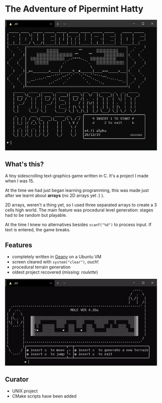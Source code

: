 # The Adventure of Pipermint Hatty

<p align="center">
  <img src="assets/screenshot.png">
</p>

## What's this?

A tiny sidescrolling text-graphics game written in C. It's a project I made when I was 15.

At the time we had just began learning programming, this was made just after we learnt about **arrays** (no 2D arrays yet :) ).

2D arrays, weren't a thing yet, so I used three separated arrays to create a 3 cells high world. The main feature was procedural level generation: stages had to be random but playable.

At the time I knew no alternatives besides `scanf("%d")` to process input. If text is entered, the game breaks.

## Features

* completely written in [Geany](https://www.geany.org/) on a Ubuntu VM
* screen cleared with `system("clear")`, *ouch*!
* procedural terrain generation
* oldest project recovered (missing: *roulette*)

<p align="center">
  <img src="assets/gameplay.gif">
</p>

## Curator

* UNIX project
* CMake scripts have been added
